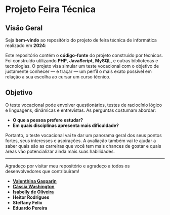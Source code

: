 # **Projeto Feira Técnica**

## **Visão Geral**

Seja **bem-vindo** ao repositório do projeto de feira técnica de informática realizado em **2024**:

Este repositório contém o **código-fonte** do projeto construído por técnicos. Foi construído utilizando **PHP**, **JavaScript**, **MySQL**, e outras bibliotecas e tecnologias. O projeto visa simular um teste vocacional com o objetivo de justamente conhecer — e traçar — um perfil o mais exato possível em relação a sua escolha ao cursar um curso técnico.

## **Objetivo**

O teste vocacional pode envolver questionários, testes de raciocínio lógico e linguagens, dinâmicas e entrevistas. As perguntas costumam abordar:
- **O que a pessoa prefere estudar?**
- **Em quais disciplinas apresenta mais dificuldade?**

Portanto, o teste vocacional vai te dar um panorama geral dos seus pontos fortes, seus interesses e aspirações. A avaliação também vai te ajudar a saber quais são as carreiras que você tem mais chances de gostar e quais áreas vão potencializar ainda mais suas habilidades.

---

Agradeço por visitar meu repositório e agradeço a todos os desenvolvedores que contribuíram!
- [**Valenthina Gasparin**](https://www.linkedin.com/in/valenthina-gasparin-8519492b1/)
- [**Cássia Washington**](https://www.linkedin.com/in/cassia-d-89b447307/)
- [**Isabelly de Oliveira**](https://www.linkedin.com/in/isabelly-oliveira-b583742a6/)
- **Heitor Rodrigues**
- **Steffany Felix**
- **Eduardo Pereira**
